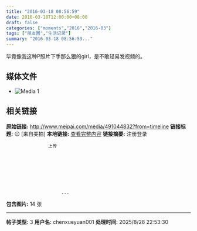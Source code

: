 ```yaml
---
title: "2016-03-18 08:56:59"
date: 2016-03-18T12:00:00+08:00
draft: false
categories: ["moments","2016","2016-03"]
tags: ["朋友圈","生活记录"]
summary: "2016-03-18 08:56:59..."
---
```


毕竟像我这种P照片下手那么狠的girl，是不敢轻易发视频的。

## 媒体文件

- ![Media 1](/Moments/photos/2016-03-18/201603180856590.jpg)

## 相关链接

**原始链接:** http://www.meipai.com/media/491044832?from=timeline
**链接标题:** 😉 [来自美拍]
**本地链接:** [查看完整内容](/link_content/2016/03/2016-03-18-2/link_content/)
**链接摘要:** 注册登录
                
                
                    
                    上传
                
                    
    


    
                
                        
                         ...
**包含图片:** 14 张

---

**帖子类型:** 3
**用户名:** chenxueyuan001
**处理时间:** 2025/8/28 22:53:30